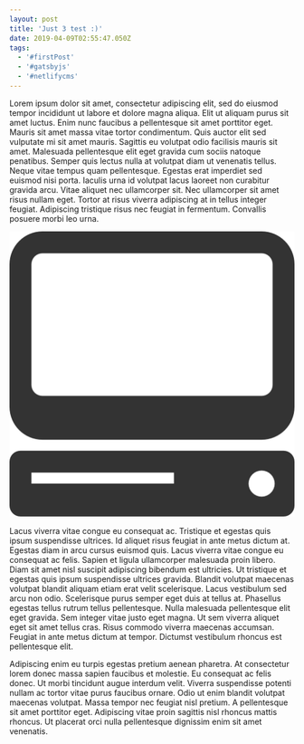 ```yaml
---
layout: post
title: 'Just 3 test :)'
date: 2019-04-09T02:55:47.050Z
tags:
  - '#firstPost'
  - '#gatsbyjs'
  - '#netlifycms'
---
```

Lorem ipsum dolor sit amet, consectetur adipiscing elit, sed do eiusmod tempor incididunt ut labore et dolore magna aliqua. Elit ut aliquam purus sit amet luctus. Enim nunc faucibus a pellentesque sit amet porttitor eget. Mauris sit amet massa vitae tortor condimentum. Quis auctor elit sed vulputate mi sit amet mauris. Sagittis eu volutpat odio facilisis mauris sit amet. Malesuada pellentesque elit eget gravida cum sociis natoque penatibus. Semper quis lectus nulla at volutpat diam ut venenatis tellus. Neque vitae tempus quam pellentesque. Egestas erat imperdiet sed euismod nisi porta. Iaculis urna id volutpat lacus laoreet non curabitur gravida arcu. Vitae aliquet nec ullamcorper sit. Nec ullamcorper sit amet risus nullam eget. Tortor at risus viverra adipiscing at in tellus integer feugiat. Adipiscing tristique risus nec feugiat in fermentum. Convallis posuere morbi leo urna.

![Nice](/uploads/icon.png "Nice")

Lacus viverra vitae congue eu consequat ac. Tristique et egestas quis ipsum suspendisse ultrices. Id aliquet risus feugiat in ante metus dictum at. Egestas diam in arcu cursus euismod quis. Lacus viverra vitae congue eu consequat ac felis. Sapien et ligula ullamcorper malesuada proin libero. Diam sit amet nisl suscipit adipiscing bibendum est ultricies. Ut tristique et egestas quis ipsum suspendisse ultrices gravida. Blandit volutpat maecenas volutpat blandit aliquam etiam erat velit scelerisque. Lacus vestibulum sed arcu non odio. Scelerisque purus semper eget duis at tellus at. Phasellus egestas tellus rutrum tellus pellentesque. Nulla malesuada pellentesque elit eget gravida. Sem integer vitae justo eget magna. Ut sem viverra aliquet eget sit amet tellus cras. Risus commodo viverra maecenas accumsan. Feugiat in ante metus dictum at tempor. Dictumst vestibulum rhoncus est pellentesque elit.



Adipiscing enim eu turpis egestas pretium aenean pharetra. At consectetur lorem donec massa sapien faucibus et molestie. Eu consequat ac felis donec. Ut morbi tincidunt augue interdum velit. Viverra suspendisse potenti nullam ac tortor vitae purus faucibus ornare. Odio ut enim blandit volutpat maecenas volutpat. Massa tempor nec feugiat nisl pretium. A pellentesque sit amet porttitor eget. Adipiscing vitae proin sagittis nisl rhoncus mattis rhoncus. Ut placerat orci nulla pellentesque dignissim enim sit amet venenatis.
